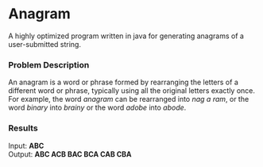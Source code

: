 # Anagram
A highly optimized program written in java for generating anagrams of a user-submitted string.


### Problem Description
An anagram is a word or phrase formed by rearranging the letters of a different word or phrase, typically using all the original letters exactly once. For example, the word _anagram_ can be rearranged into _nag a ram_, or the word _binary_ into _brainy_ or the word _adobe_ into _abode_.


### Results
Input: **ABC** <br/>
Output: **ABC ACB BAC BCA CAB CBA**
